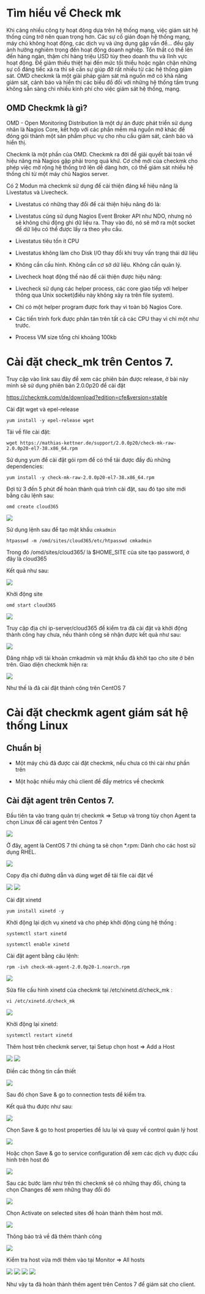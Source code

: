 # Tìm hiểu về Check mk

Khi càng nhiều công ty hoạt động dựa trên hệ thống mạng, việc giám sát hệ thống cũng trở nên quan trọng hơn. Các sự cố gián đoạn hệ thống mạng, máy chủ không hoạt động, các dịch vụ và ứng dụng gặp vấn đề… đều gây ảnh hưởng nghiêm trọng đến hoạt động doanh nghiệp. Tổn thất có thể lên đến hàng ngàn, thậm chí hàng triệu USD tùy theo doanh thu và lĩnh vực hoạt động. Để giảm thiểu thiệt hại đến mức tối thiểu hoặc ngăn chặn những sự cố đáng tiếc xả ra thì sẽ cần sự giúp đỡ rất nhiều từ các hệ thống giám sát. OMD checkmk là một giải pháp giám sát mã nguồn mở có khả năng giám sát, cảnh báo và hiển thị các biểu đồ đối với những hệ thống tầm trung không sẵn sàng chi nhiều kinh phí cho việc giám sát hệ thống, mạng.

## OMD Checkmk là gì?

OMD - Open Monitoring Distribution là một dự án được phát triển sử dụng nhân là Nagios Core, kết hợp với các phần mềm mã nguồn mở khác để đóng gói thành một sản phẩm phục vụ cho nhu cầu giám sát, cảnh báo và hiển thị.

Checkmk là một phần của OMD. Checkmk ra đời để giải quyết bài toán về hiệu năng mà Nagios gặp phải trong quá khứ. Cơ chế mới của checkmk cho phép việc mở rộng hệ thống trở lên dễ dàng hơn, có thể giám sát nhiều hệ thống chỉ từ một máy chủ Nagios server.

Có 2 Modun mà checkmk sử dụng để cải thiện đáng kể hiệu năng là Livestatus và Livecheck.

* Livestatus có những thay đổi để cải thiện hiệu năng đó là:

- Livestatus cũng sử dụng Nagios Event Broker API như NDO, nhưng nó sẽ không chủ động ghi dữ liệu ra. Thay vào đó, nó sẽ mở ra một socket để dữ liệu có thể được lấy ra theo yêu cầu.

- Livestatus tiêu tốn ít CPU

- Livestatus không làm cho Disk I/O thay đổi khi truy vấn trạng thái dữ liệu

- Không cần cấu hình. Không cần cơ sở dữ liệu. Không cần quản lý.

* Livecheck hoạt động thế nào để cải thiện được hiệu năng:

- Livecheck sử dụng các helper process, các core giao tiếp với helper thông qua Unix socket(điều này không xảy ra trên file system).

- Chỉ có một helper program được fork thay vì toàn bộ Nagios Core.

- Các tiến trình fork được phân tán trên tất cả các CPU thay vì chỉ một như trước.

- Process VM size tổng chỉ khoảng 100kb

# Cài đặt check_mk trên Centos 7.

Truy cập vào link sau đây để xem các phiên bản được release, ở bài này mình sẽ sử dụng phiên bản 2.0.0p20 để cài đặt 

https://checkmk.com/de/download?edition=cfe&version=stable

Cài đặt wget và epel-release

```
yum install -y epel-release wget
```

Tải về file cài đặt:

```
wget https://mathias-kettner.de/support/2.0.0p20/check-mk-raw-2.0.0p20-el7-38.x86_64.rpm
```

Sử dụng yum để cài đặt gói rpm để có thể tải được đầy đủ những dependencies:

```
yum install -y check-mk-raw-2.0.0p20-el7-38.x86_64.rpm
```

Đợi từ 3 đến 5 phút để hoàn thành quá trình cài đặt, sau đó tạo site mới bằng câu lệnh sau:

```
omd create cloud365
```

<img src="img/1.png">

Sử dụng lệnh sau để tạo mật khẩu ```cmkadmin```

```
htpasswd -m /omd/sites/cloud365/etc/htpasswd cmkadmin
```

Trong đó /omd/sites/cloud365/ là $HOME_SITE của site tạo password, ở đây là cloud365

Kết quả như sau:

<img src="img/2.png">

Khởi động site

```
omd start cloud365
```

<img src="img/3.png">

Truy cập địa chỉ ip-server/cloud365 để kiểm tra đã cài đặt và khởi động thành công hay chưa, nếu thành công sẽ nhận được kết quả như sau:

<img src="img/4.png">

Đăng nhập với tài khoản cmkadmin và mật khẩu đã khởi tạo cho site ở bên trên. Giao diện checkmk hiện ra:

<img src="img/5.png">

Như thế là đã cài đặt thành công trên CentOS 7

# Cài đặt checkmk agent giám sát hệ thống Linux

## Chuẩn bị 

- Một máy chủ đã được cài đặt checkmk, nếu chưa có thì cài như phần trên

- Một hoặc nhiều máy chủ client để đẩy metrics về checkmk

## Cài đặt agent trên Centos 7.

Đầu tiên ta vào trang quản trị checkmk => Setup và trong tùy chọn Agent ta chọn Linux để cài agent trên Centos 7

<img src="img/6.png">

Ở đây, agent là CentOS 7 thì chúng ta sẽ chọn *.rpm: Dành cho các host sử dụng RHEL.

<img src="img/7.png">

Copy địa chỉ đường dẫn và dùng wget để tải file cài đặt về

<img src="img/8.png">

<img src="img/9.png">

Cài đặt xinetd

```
yum install xinetd -y
```

Khởi động lại dịch vụ xinetd và cho phép khởi động cùng hệ thống :

```
systemctl start xinetd

systemctl enable xinetd
```

Cài đặt agent bằng câu lệnh:

```
rpm -ivh check-mk-agent-2.0.0p20-1.noarch.rpm
```

<img src="img/10.png">

Sửa file cấu hình xinetd của checkmk tại /etc/xinetd.d/check_mk :

```
vi /etc/xinetd.d/check_mk
```

<img src="img/11.png">

Khởi động lại xinetd:

```
systemctl restart xinetd
```

Thêm host trên checkmk server, tại Setup chọn host => Add a Host

<img src="img/12.png">

<img src="img/13.png">

Điền các thông tin cần thiết

<img src="img/14.png">

Sau đó chọn Save & go to connection tests để kiểm tra.

Kết quả thu được như sau:

<img src="img/15.png">

Chọn Save & go to host properties để lưu lại và quay về control quản lý host

<img src="img/16.png">

Hoặc chọn Save & go to service configuration để xem các dịch vụ được cấu hình trên host đó

<img src="img/17.png">

Sau các bước làm như trên thì checkmk sẽ có những thay đổi, chúng ta chọn Changes để xem những thay đổi đó

<img src="img/18.png">

Chọn Activate on selected sites để hoàn thành thêm host mới.

<img src="img/19.png">

Thông báo trả về đã thêm thành công

<img src="img/20.png">

Kiểm tra host vừa mới thêm vào tại Monitor => All hosts

<img src="img/21.png">

<img src="img/22.png">

<img src="img/23.png">

<img src="img/24.png">

Như vậy ta đã hoàn thành thêm agent trên Centos 7 để giám sát cho client.


